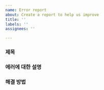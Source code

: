 ```yaml
---
name: Error report
about: Create a report to help us improve
title: ''
labels: ''
assignees: ''

---
```


### 제목
### 에러에 대한 설명
### 해결 방법
